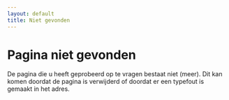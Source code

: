 ```yaml
---
layout: default
title: Niet gevonden
---
```


# Pagina niet gevonden

De pagina die u heeft geprobeerd op te vragen bestaat niet (meer).
Dit kan komen doordat de pagina is verwijderd of doordat er een typefout is gemaakt in het adres.
